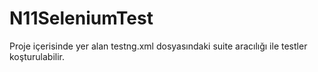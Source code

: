 # N11SeleniumTest

Proje içerisinde yer alan testng.xml dosyasındaki suite aracılığı ile testler koşturulabilir.


